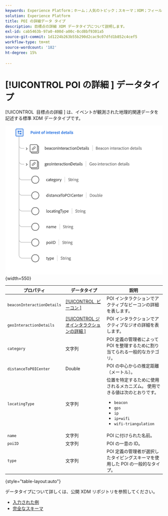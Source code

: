 ```yaml
---
keywords: Experience Platform；ホーム；人気のトピック；スキーマ；XDM；フィールド；スキーマ；スキーマ；poi;poi の詳細；目標地点の詳細；目標地点の詳細；データタイプ；データタイプ；データタイプ；
solution: Experience Platform
title: POI の詳細データ タイプ
description: 目標点の詳細 XDM データタイプについて説明します。
exl-id: cab5463b-97a0-400d-a00c-0cd8bf9301a5
source-git-commit: 1d1224b263b55b290d2cac9c07dfd1b852c4cef5
workflow-type: tm+mt
source-wordcount: '182'
ht-degree: 15%

---
```


# [!UICONTROL POI の詳細 &#x200B;] データタイプ

[!UICONTROL &#x200B; 目標点の詳細 &#x200B;] は、イベントが観測された地理的関連データを記述する標準 XDM データタイプです。

![](../images/data-types/poi-details.png){width=550}

| プロパティ | データタイプ | 説明 |
| --- | --- | --- |
| `beaconInteractionDetails` | [[!UICONTROL &#x200B; ビーコン &#x200B;]](./beacon.md) | POI インタラクションでアクティブなビーコンの詳細を表します。 |
| `geoInteractionDetails` | [[!UICONTROL &#x200B; ジオインタラクションの詳細 &#x200B;]](./geo-interaction-details.md) | POI インタラクションでアクティブなジオの詳細を表します。 |
| `category` | 文字列 | POI 定義の管理者によって POI を整理するために割り当てられる一般的なカテゴリ。 |
| `distanceToPOICenter` | Double | POI の中心からの推定距離（メートル）。 |
| `locatingType` | 文字列 | 位置を特定するために使用されるメカニズム。 使用できる値は次のとおりです。 <ul><li>`beacon`</li><li>`gps`</li><li>`ip`</li><li>`ip+wifi`</li><li>`wifi-triangulation`</li></ul> |
| `name` | 文字列 | POI に付けられた名前。 |
| `poiID` | 文字列 | POI の一意の ID。 |
| `type` | 文字列 | POI 定義の管理者が選択したタイピングスキーマを使用した POI の一般的なタイプ。 |

{style="table-layout:auto"}

データタイプについて詳しくは、公開 XDM リポジトリを参照してください。

* [ 入力された例 ](https://github.com/adobe/xdm/blob/master/components/datatypes/poi-detail.example.1.json)
* [ 完全なスキーマ ](https://github.com/adobe/xdm/blob/master/components/datatypes/poi-detail.schema.json)
